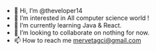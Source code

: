 - 👋 Hi, I’m @theveloper14
- 👀 I’m interested in All computer science world !
- 🌱 I’m currently learning Java & React.
- 💞️ I’m looking to collaborate on nothing for now.
- 📫 How to reach me mervetagci@gmail.com

<!---
theveloper14/theveloper14 is a ✨ special ✨ repository because its `README.md` (this file) appears on your GitHub profile.
You can click the Preview link to take a look at your changes.
--->
